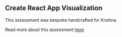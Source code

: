 ## Create React App Visualization

This assessment was bespoke handcrafted for Krishna.

Read more about this assessment [here](https://react.eogresources.com)
